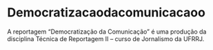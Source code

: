 # Democratizacaodacomunicacaoo
A reportagem “Democratização da Comunicação” é uma produção da disciplina Técnica de Reportagem II – curso de Jornalismo da UFRRJ.
